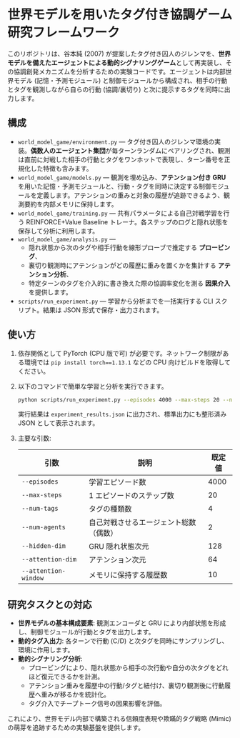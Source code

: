 # 世界モデルを用いたタグ付き協調ゲーム研究フレームワーク

このリポジトリは、谷本純 (2007) が提案したタグ付き囚人のジレンマを、**世界モデルを備えたエージェントによる動的シグナリングゲーム**として再実装し、その協調創発メカニズムを分析するための実験コードです。エージェントは内部世界モデル (記憶・予測モジュール) と制御モジュールから構成され、相手の行動とタグを観測しながら自らの行動 (協調/裏切り) と次に提示するタグを同時に出力します。

## 構成

- `world_model_game/environment.py` — タグ付き囚人のジレンマ環境の実装。**偶数人のエージェント集団**が毎ターンランダムにペアリングされ、観測は直前に対戦した相手の行動とタグをワンホットで表現し、ターン番号を正規化した特徴も含みます。
- `world_model_game/models.py` — 観測を埋め込み、**アテンション付き GRU** を用いた記憶・予測モジュールと、行動・タグを同時に決定する制御モジュールを定義します。アテンションの重みと対象の履歴が追跡できるよう、観測要約を内部メモリに保持します。
- `world_model_game/training.py` — 共有パラメータによる自己対戦学習を行う REINFORCE+Value Baseline トレーナ。各ステップのログと隠れ状態を保存して分析に利用します。
- `world_model_game/analysis.py` —
  - 隠れ状態から次のタグや相手行動を線形プローブで推定する **プロービング**、
  - 裏切り観測時にアテンションがどの履歴に重みを置くかを集計する **アテンション分析**、
  - 特定ターンのタグを介入的に書き換えた際の協調率変化を測る **因果介入**
  を提供します。
- `scripts/run_experiment.py` — 学習から分析までを一括実行する CLI スクリプト。結果は JSON 形式で保存・出力されます。

## 使い方

1. 依存関係として PyTorch (CPU 版で可) が必要です。ネットワーク制限がある環境では `pip install torch==1.13.1` などの CPU 向けビルドを取得してください。
2. 以下のコマンドで簡単な学習と分析を実行できます。

   ```bash
   python scripts/run_experiment.py --episodes 4000 --max-steps 20 --num-agents 6
   ```

   実行結果は `experiment_results.json` に出力され、標準出力にも整形済み JSON として表示されます。

3. 主要な引数:

   | 引数 | 説明 | 既定値 |
   | --- | --- | --- |
   | `--episodes` | 学習エピソード数 | 4000 |
   | `--max-steps` | 1 エピソードのステップ数 | 20 |
   | `--num-tags` | タグの種類数 | 4 |
   | `--num-agents` | 自己対戦させるエージェント総数（偶数） | 2 |
   | `--hidden-dim` | GRU 隠れ状態次元 | 128 |
   | `--attention-dim` | アテンション次元 | 64 |
   | `--attention-window` | メモリに保持する履歴数 | 10 |

## 研究タスクとの対応

- **世界モデルの基本構成要素**: 観測エンコーダと GRU により内部状態を形成し、制御モジュールが行動とタグを出力します。
- **動的タグ入出力**: 各ターンで行動 (C/D) と次タグを同時にサンプリングし、環境に作用します。
- **動的シグナリング分析**:
  - プロービングにより、隠れ状態から相手の次行動や自分の次タグをどれほど復元できるかを計測。
  - アテンション重みを履歴中の行動/タグと紐付け、裏切り観測後に行動履歴へ重みが移るかを統計化。
  - タグ介入でチープトーク信号の因果影響を評価。

これにより、世界モデル内部で構築される信頼度表現や欺瞞的タグ戦略 (Mimic) の萌芽を追跡するための実験基盤を提供します。
